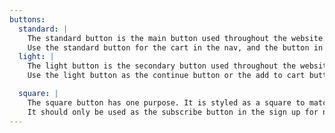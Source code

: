 ```yaml
---
buttons:
  standard: |
    The standard button is the main button used throughout the website. It uses the primary colour of the website and the hover uses primary-dark to create contrast.
    Use the standard button for the cart in the nav, and the button in the banner.
  light: |
    The light button is the secondary button used throughout the website. It uses the secondary pop of colour used on the website.
    Use the light button as the continue button or the add to cart button.

  square: |
    The square button has one purpose. It is styled as a square to match the input box beside it.
    It should only be used as the subscribe button in the sign up for newsletter section.
---
```

